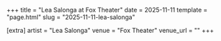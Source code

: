 +++
title = "Lea Salonga at Fox Theater"
date = 2025-11-11
template = "page.html"
slug = "2025-11-11-lea-salonga"

[extra]
artist = "Lea Salonga"
venue = "Fox Theater"
venue_url = ""
+++
